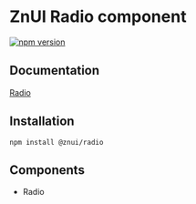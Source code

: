 # ZnUI Radio component
[![npm version](https://badge.fury.io/js/@znui%2Fradio.svg)](https://badge.fury.io/js/@znui%2Fradio)

## Documentation
[Radio](https://ui.zation.ru/#/components/Radio)

## Installation

```
npm install @znui/radio
```

## Components
- Radio